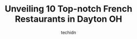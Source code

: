 ---
layout: ampstory
image: https://i0.wp.com/www.depkes.org/wp-content/uploads/2023/06/french-restaurants-0-in-dayton-oh-1685796560.jpeg?resize=640,853
author: techidn
featured: false
description: Discover the impressive array of French Restaurants options in Dayton OH, where you can find 10 of the largest French Restaurants establishments in the area. From renowned classics to hidden
title: Unveiling 10 Top-notch French Restaurants in Dayton OH
cover:
   title: Unveiling 10 Top-notch French Restaurants in Dayton OH
   subtitle: Rickpate
   background: https://www.depkes.org/wp-content/uploads/2023/06/french-restaurants-0-in-dayton-oh-1685796560.jpeg

pages: 
 - layout: thirds
   top: <h1>#1 Lilys Dayton</h1>
   bottom: "<p>Fantastic brunch spot in Dayton! We enjoyed the deviled eggs for an appetizer which was followed by the shrimp and grits, eggs Benedict, and hangover bowl. These paired w</p>"
   background: https://www.depkes.org/wp-content/uploads/2023/06/french-restaurants-1-in-dayton-oh-1685796561.jpeg
   backgroundblur: true
 - layout: thirds
   top: <h1>#2 Flemings Prime Steakhouse & Wine Bar</h1>
   bottom: "<p>Such a lovely place to go to for a special event. If you want a delicious meal with a fine dining experience, this is the place. I have zero complaints for any of the foo</p>"
   background: https://www.depkes.org/wp-content/uploads/2023/06/french-restaurants-2-in-dayton-oh-1685796561.jpeg
   cta:
      link: https://www.depkes.org/blog/unveiling-10-top-notch-french-restaurants-in-dayton-oh/
      text: Unveiling 10 Top-notch French Restaurants in Dayton OH
 - layout: thirds
   top: <h1>#3 Cocos Bistro</h1>
   bottom: "<p>250 Warren St, Dayton, OH 45402, United States</p>"
   background: https://www.depkes.org/wp-content/uploads/2023/06/french-restaurants-3-in-dayton-oh-1685796561.jpeg
   cta:
      link: https://www.depkes.org/blog/unveiling-10-top-notch-french-restaurants-in-dayton-oh/
      text: Unveiling 10 Top-notch French Restaurants in Dayton OH
 - layout: thirds
   top: <h1>#4 Salar Restaurant and Lounge</h1>
   bottom: "<p>400 E 5th St, Dayton, OH 45402, United States</p>"
   background: https://images.unsplash.com/photo-1522441815192-d9f04eb0615c?ixlib=rb-4.0.3&ixid=MnwxMjA3fDB8MHxwaG90by1wYWdlfHx8fGVufDB8fHx8&auto=format&fit=crop&w=640&h=853&q=80
   cta:
      link: https://www.depkes.org/blog/unveiling-10-top-notch-french-restaurants-in-dayton-oh/
      text: Unveiling 10 Top-notch French Restaurants in Dayton OH
 - layout: thirds
   top: <h1>#5 Amber Rose Restaurant & Catering</h1>
   bottom: "<p>1400 Valley St, Dayton, OH 45404, United States</p>"
   background: https://images.unsplash.com/photo-1549241520-425e3dfc01cb?ixlib=rb-4.0.3&ixid=MnwxMjA3fDB8MHxwaG90by1wYWdlfHx8fGVufDB8fHx8&auto=format&fit=crop&w=640&h=853&q=80
   cta:
      link: https://www.depkes.org/blog/unveiling-10-top-notch-french-restaurants-in-dayton-oh/
      text: Unveiling 10 Top-notch French Restaurants in Dayton OH
 - layout: thirds
   top: <h1>#6 Table 33</h1>
   bottom: "<p>130 W 2nd St, Dayton, OH 45402, United States</p>"
   background: https://images.unsplash.com/photo-1553949345-eb786bb3f7ba?ixlib=rb-4.0.3&ixid=MnwxMjA3fDB8MHxwaG90by1wYWdlfHx8fGVufDB8fHx8&auto=format&fit=crop&w=640&h=853&q=80
   cta:
      link: https://www.depkes.org/blog/unveiling-10-top-notch-french-restaurants-in-dayton-oh/
      text: Unveiling 10 Top-notch French Restaurants in Dayton OH
 - layout: thirds
   top: <h1>#7 Olive Mediterranean Grill</h1>
   bottom: "<p>44 W Third St, Dayton, OH 45402, United States</p>"
   background: https://images.unsplash.com/photo-1531169509526-f8f1fdaa4a67?ixlib=rb-4.0.3&ixid=MnwxMjA3fDB8MHxwaG90by1wYWdlfHx8fGVufDB8fHx8&auto=format&fit=crop&w=640&h=853&q=80
   cta:
      link: https://www.depkes.org/blog/unveiling-10-top-notch-french-restaurants-in-dayton-oh/
      text: Unveiling 10 Top-notch French Restaurants in Dayton OH
 - layout: thirds
   middle: Continue reading...
   background: https://images.unsplash.com/photo-1574169208507-84376144848b?ixlib=rb-4.0.3&ixid=MnwxMjA3fDB8MHxwaG90by1wYWdlfHx8fGVufDB8fHx8&auto=format&fit=crop&w=640&h=853&q=80
   cta:
      link: https://www.depkes.org/blog/unveiling-10-top-notch-french-restaurants-in-dayton-oh/
      text: Unveiling 10 Top-notch French Restaurants in Dayton OH
      
---